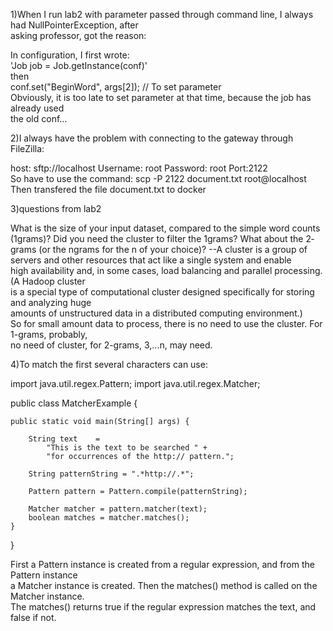 1)When I run lab2 with parameter passed through command line, I always had NullPointerException, after  
asking professor, got the reason:  

In configuration, I first wrote:  
'Job job = Job.getInstance(conf)'   
then   
conf.set("BeginWord", args[2]); // To set parameter  
Obviously, it is too late to set parameter at that time, because the job has already used  
the old conf...  


2)I always have the problem with connecting to the gateway through FileZilla:  

host: sftp://localhost
Username: root  Password: root Port:2122  
So have to use the command:
scp -P 2122 document.txt root@localhost  
Then transfered the file document.txt to docker


3)questions from lab2

What is the size of your input dataset, compared to the simple word counts (1­grams)? Did 
you need the cluster to filter the 1­grams? What about the 2­grams (or the n­grams for the n 
of your choice)?
--A cluster is a group of servers and other resources that act like a single system and enable  
high availability and, in some cases, load balancing and parallel processing. (A Hadoop cluster  
is a special type of computational cluster designed specifically for storing and analyzing huge  
amounts of unstructured data in a distributed computing environment.)  
So for small amount data to process, there is no need to use the cluster. For 1-grams, probably,  
no need of cluster, for 2-grams, 3,...n, may need.


4)To match the first several characters can use:

import java.util.regex.Pattern;
import java.util.regex.Matcher;

public class MatcherExample {

    public static void main(String[] args) {

        String text    =
            "This is the text to be searched " +
            "for occurrences of the http:// pattern.";

        String patternString = ".*http://.*";

        Pattern pattern = Pattern.compile(patternString);

        Matcher matcher = pattern.matcher(text);
        boolean matches = matcher.matches();
    }
}

First a Pattern instance is created from a regular expression, and from the Pattern instance    
a Matcher instance is created. Then the matches() method is called on the Matcher instance.   
The matches() returns true if the regular expression matches the text, and false if not. 
